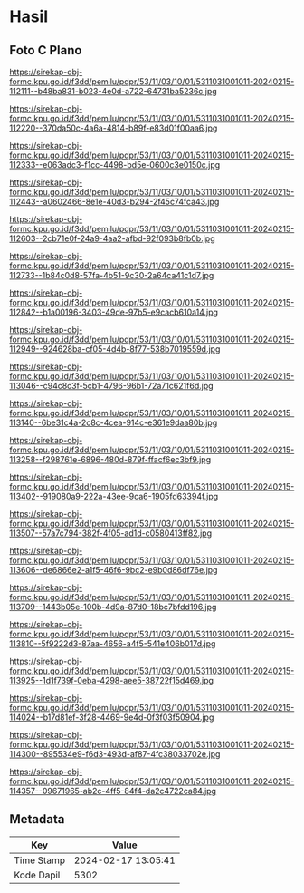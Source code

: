 # Hasil

## Foto C Plano

https://sirekap-obj-formc.kpu.go.id/f3dd/pemilu/pdpr/53/11/03/10/01/5311031001011-20240215-112111--b48ba831-b023-4e0d-a722-64731ba5236c.jpg

https://sirekap-obj-formc.kpu.go.id/f3dd/pemilu/pdpr/53/11/03/10/01/5311031001011-20240215-112220--370da50c-4a6a-4814-b89f-e83d01f00aa6.jpg

https://sirekap-obj-formc.kpu.go.id/f3dd/pemilu/pdpr/53/11/03/10/01/5311031001011-20240215-112333--e063adc3-f1cc-4498-bd5e-0600c3e0150c.jpg

https://sirekap-obj-formc.kpu.go.id/f3dd/pemilu/pdpr/53/11/03/10/01/5311031001011-20240215-112443--a0602466-8e1e-40d3-b294-2f45c74fca43.jpg

https://sirekap-obj-formc.kpu.go.id/f3dd/pemilu/pdpr/53/11/03/10/01/5311031001011-20240215-112603--2cb71e0f-24a9-4aa2-afbd-92f093b8fb0b.jpg

https://sirekap-obj-formc.kpu.go.id/f3dd/pemilu/pdpr/53/11/03/10/01/5311031001011-20240215-112733--1b84c0d8-57fa-4b51-9c30-2a64ca41c1d7.jpg

https://sirekap-obj-formc.kpu.go.id/f3dd/pemilu/pdpr/53/11/03/10/01/5311031001011-20240215-112842--b1a00196-3403-49de-97b5-e9cacb610a14.jpg

https://sirekap-obj-formc.kpu.go.id/f3dd/pemilu/pdpr/53/11/03/10/01/5311031001011-20240215-112949--924628ba-cf05-4d4b-8f77-538b7019559d.jpg

https://sirekap-obj-formc.kpu.go.id/f3dd/pemilu/pdpr/53/11/03/10/01/5311031001011-20240215-113046--c94c8c3f-5cb1-4796-96b1-72a71c621f6d.jpg

https://sirekap-obj-formc.kpu.go.id/f3dd/pemilu/pdpr/53/11/03/10/01/5311031001011-20240215-113140--6be31c4a-2c8c-4cea-914c-e361e9daa80b.jpg

https://sirekap-obj-formc.kpu.go.id/f3dd/pemilu/pdpr/53/11/03/10/01/5311031001011-20240215-113258--f298761e-6896-480d-879f-ffacf6ec3bf9.jpg

https://sirekap-obj-formc.kpu.go.id/f3dd/pemilu/pdpr/53/11/03/10/01/5311031001011-20240215-113402--919080a9-222a-43ee-9ca6-1905fd63394f.jpg

https://sirekap-obj-formc.kpu.go.id/f3dd/pemilu/pdpr/53/11/03/10/01/5311031001011-20240215-113507--57a7c794-382f-4f05-ad1d-c0580413ff82.jpg

https://sirekap-obj-formc.kpu.go.id/f3dd/pemilu/pdpr/53/11/03/10/01/5311031001011-20240215-113606--de6866e2-a1f5-46f6-9bc2-e9b0d86df76e.jpg

https://sirekap-obj-formc.kpu.go.id/f3dd/pemilu/pdpr/53/11/03/10/01/5311031001011-20240215-113709--1443b05e-100b-4d9a-87d0-18bc7bfdd196.jpg

https://sirekap-obj-formc.kpu.go.id/f3dd/pemilu/pdpr/53/11/03/10/01/5311031001011-20240215-113810--5f9222d3-87aa-4656-a4f5-541e406b017d.jpg

https://sirekap-obj-formc.kpu.go.id/f3dd/pemilu/pdpr/53/11/03/10/01/5311031001011-20240215-113925--1d1f739f-0eba-4298-aee5-38722f15d469.jpg

https://sirekap-obj-formc.kpu.go.id/f3dd/pemilu/pdpr/53/11/03/10/01/5311031001011-20240215-114024--b17d81ef-3f28-4469-9e4d-0f3f03f50904.jpg

https://sirekap-obj-formc.kpu.go.id/f3dd/pemilu/pdpr/53/11/03/10/01/5311031001011-20240215-114300--895534e9-f6d3-493d-af87-4fc38033702e.jpg

https://sirekap-obj-formc.kpu.go.id/f3dd/pemilu/pdpr/53/11/03/10/01/5311031001011-20240215-114357--09671965-ab2c-4ff5-84f4-da2c4722ca84.jpg


## Metadata

| Key        | Value               |
| ---------- | ------------------- |
| Time Stamp | 2024-02-17 13:05:41 |
| Kode Dapil | 5302                |



